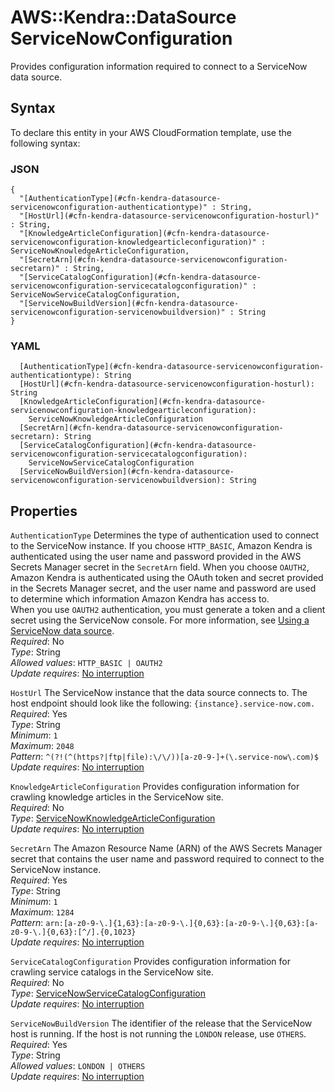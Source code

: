 # AWS::Kendra::DataSource ServiceNowConfiguration<a name="aws-properties-kendra-datasource-servicenowconfiguration"></a>

Provides configuration information required to connect to a ServiceNow data source\.

## Syntax<a name="aws-properties-kendra-datasource-servicenowconfiguration-syntax"></a>

To declare this entity in your AWS CloudFormation template, use the following syntax:

### JSON<a name="aws-properties-kendra-datasource-servicenowconfiguration-syntax.json"></a>

```
{
  "[AuthenticationType](#cfn-kendra-datasource-servicenowconfiguration-authenticationtype)" : String,
  "[HostUrl](#cfn-kendra-datasource-servicenowconfiguration-hosturl)" : String,
  "[KnowledgeArticleConfiguration](#cfn-kendra-datasource-servicenowconfiguration-knowledgearticleconfiguration)" : ServiceNowKnowledgeArticleConfiguration,
  "[SecretArn](#cfn-kendra-datasource-servicenowconfiguration-secretarn)" : String,
  "[ServiceCatalogConfiguration](#cfn-kendra-datasource-servicenowconfiguration-servicecatalogconfiguration)" : ServiceNowServiceCatalogConfiguration,
  "[ServiceNowBuildVersion](#cfn-kendra-datasource-servicenowconfiguration-servicenowbuildversion)" : String
}
```

### YAML<a name="aws-properties-kendra-datasource-servicenowconfiguration-syntax.yaml"></a>

```
  [AuthenticationType](#cfn-kendra-datasource-servicenowconfiguration-authenticationtype): String
  [HostUrl](#cfn-kendra-datasource-servicenowconfiguration-hosturl): String
  [KnowledgeArticleConfiguration](#cfn-kendra-datasource-servicenowconfiguration-knowledgearticleconfiguration): 
    ServiceNowKnowledgeArticleConfiguration
  [SecretArn](#cfn-kendra-datasource-servicenowconfiguration-secretarn): String
  [ServiceCatalogConfiguration](#cfn-kendra-datasource-servicenowconfiguration-servicecatalogconfiguration): 
    ServiceNowServiceCatalogConfiguration
  [ServiceNowBuildVersion](#cfn-kendra-datasource-servicenowconfiguration-servicenowbuildversion): String
```

## Properties<a name="aws-properties-kendra-datasource-servicenowconfiguration-properties"></a>

`AuthenticationType`  <a name="cfn-kendra-datasource-servicenowconfiguration-authenticationtype"></a>
Determines the type of authentication used to connect to the ServiceNow instance\. If you choose `HTTP_BASIC`, Amazon Kendra is authenticated using the user name and password provided in the AWS Secrets Manager secret in the `SecretArn` field\. When you choose `OAUTH2`, Amazon Kendra is authenticated using the OAuth token and secret provided in the Secrets Manager secret, and the user name and password are used to determine which information Amazon Kendra has access to\.  
When you use `OAUTH2` authentication, you must generate a token and a client secret using the ServiceNow console\. For more information, see [Using a ServiceNow data source](https://docs.aws.amazon.com/kendra/latest/dg/data-source-servicenow.html)\.  
*Required*: No  
*Type*: String  
*Allowed values*: `HTTP_BASIC | OAUTH2`  
*Update requires*: [No interruption](https://docs.aws.amazon.com/AWSCloudFormation/latest/UserGuide/using-cfn-updating-stacks-update-behaviors.html#update-no-interrupt)

`HostUrl`  <a name="cfn-kendra-datasource-servicenowconfiguration-hosturl"></a>
The ServiceNow instance that the data source connects to\. The host endpoint should look like the following: `{instance}.service-now.com.`   
*Required*: Yes  
*Type*: String  
*Minimum*: `1`  
*Maximum*: `2048`  
*Pattern*: `^(?!(^(https?|ftp|file):\/\/))[a-z0-9-]+(\.service-now\.com)$`  
*Update requires*: [No interruption](https://docs.aws.amazon.com/AWSCloudFormation/latest/UserGuide/using-cfn-updating-stacks-update-behaviors.html#update-no-interrupt)

`KnowledgeArticleConfiguration`  <a name="cfn-kendra-datasource-servicenowconfiguration-knowledgearticleconfiguration"></a>
Provides configuration information for crawling knowledge articles in the ServiceNow site\.  
*Required*: No  
*Type*: [ServiceNowKnowledgeArticleConfiguration](aws-properties-kendra-datasource-servicenowknowledgearticleconfiguration.md)  
*Update requires*: [No interruption](https://docs.aws.amazon.com/AWSCloudFormation/latest/UserGuide/using-cfn-updating-stacks-update-behaviors.html#update-no-interrupt)

`SecretArn`  <a name="cfn-kendra-datasource-servicenowconfiguration-secretarn"></a>
The Amazon Resource Name \(ARN\) of the AWS Secrets Manager secret that contains the user name and password required to connect to the ServiceNow instance\.  
*Required*: Yes  
*Type*: String  
*Minimum*: `1`  
*Maximum*: `1284`  
*Pattern*: `arn:[a-z0-9-\.]{1,63}:[a-z0-9-\.]{0,63}:[a-z0-9-\.]{0,63}:[a-z0-9-\.]{0,63}:[^/].{0,1023}`  
*Update requires*: [No interruption](https://docs.aws.amazon.com/AWSCloudFormation/latest/UserGuide/using-cfn-updating-stacks-update-behaviors.html#update-no-interrupt)

`ServiceCatalogConfiguration`  <a name="cfn-kendra-datasource-servicenowconfiguration-servicecatalogconfiguration"></a>
Provides configuration information for crawling service catalogs in the ServiceNow site\.  
*Required*: No  
*Type*: [ServiceNowServiceCatalogConfiguration](aws-properties-kendra-datasource-servicenowservicecatalogconfiguration.md)  
*Update requires*: [No interruption](https://docs.aws.amazon.com/AWSCloudFormation/latest/UserGuide/using-cfn-updating-stacks-update-behaviors.html#update-no-interrupt)

`ServiceNowBuildVersion`  <a name="cfn-kendra-datasource-servicenowconfiguration-servicenowbuildversion"></a>
The identifier of the release that the ServiceNow host is running\. If the host is not running the `LONDON` release, use `OTHERS`\.  
*Required*: Yes  
*Type*: String  
*Allowed values*: `LONDON | OTHERS`  
*Update requires*: [No interruption](https://docs.aws.amazon.com/AWSCloudFormation/latest/UserGuide/using-cfn-updating-stacks-update-behaviors.html#update-no-interrupt)